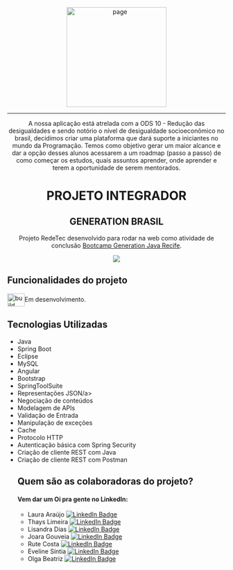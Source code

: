 <div align="center">
 
<img src="https://user-images.githubusercontent.com/93311817/167717297-af6bef16-ab5a-4ad5-ae5b-11bd163b507a.png" alt="page" width="230px">
<hr>
  
A nossa aplicação está atrelada com a ODS 10 - Redução das desigualdades e sendo notório o nível de desigualdade socioeconômico no brasil, decidimos criar uma plataforma que dará suporte a iniciantes no mundo da Programação. Temos como objetivo gerar um maior alcance e dar a opção desses alunos acessarem a um roadmap (passo a passo) de como começar os estudos, quais assuntos aprender, onde aprender e  terem a oportunidade de serem mentorados.
	</div>

<h1 align="center">PROJETO INTEGRADOR</h1>
<h2 align="center">GENERATION BRASIL</h2>
<p align = "center">
	Projeto RedeTec desenvolvido para rodar na web como atividade de conclusão <a href="https://brazil.generation.org/">Bootcamp Generation Java Recife</a>.
</p>
<p align="center">
<img src="http://img.shields.io/static/v1?label=STATUS&message=EM%20DESENVOLVIMENTO&color=GREEN&style=for-the-badge"/>
</p>
	
## Funcionalidades do projeto
<img align="center" alt="build" height="30" width="40" src="https://cdn-icons.flaticon.com/png/512/4873/premium/4873868.png?token=exp=1651785087~hmac=344138c1c5be6d79291548c119f7bc7b">Em desenvolvimento.
	

<h2>Tecnologias Utilizadas</h2>
<ul>
<li>Java</li>
<li>Spring Boot</li>
<li>Eclipse</a></li>
<li>MySQL</li>
<li>Angular</li>
<li>Bootstrap</a></li>
<li>SpringToolSuite</a></li>
<li>Representações JSON/a></li>
<li>Negociação de conteúdos</a></li>
<li>Modelagem de APIs</a></li>
<li>Validação de Entrada</a></li>
<li>Manipulação de exceções</a></li>
<li>Cache</a></li>
<li>Protocolo HTTP</a></li>
<li>Autenticação básica com Spring Security</a></li>
<li>Criação de cliente REST com Java</a></li>
<li>Criação de cliente REST com Postman</a></li> 
  
 
## Quem são as colaboradoras do projeto?

#### Vem dar um Oi pra gente no LinkedIn:

- Laura Araújo [![LinkedIn Badge](https://img.shields.io/badge/laura-araujo?style=flat-square&logo=linkedin&logoColor=white)](https://www.linkedin.com/in/laura-lima-ara%C3%BAjo/)
- Thays Limeira [![LinkedIn Badge](https://img.shields.io/badge/thays-limeira?style=flat-square&logo=linkedin&logoColor=white)](https://www.linkedin.com/in/thayslimeira/)
- Lisandra Dias [![LinkedIn Badge](https://img.shields.io/badge/lisandra-dias?style=flat-square&logo=linkedin&logoColor=white)](https://www.linkedin.com/in/lisandra-dias-8a0417223/)
- Joara Gouveia [![LinkedIn Badge](https://img.shields.io/badge/joara-gouveia?style=flat-square&logo=linkedin&logoColor=white)](https://www.linkedin.com/in/joara-p-de-gouveia-aa4038168/)
- Rute Costa [![LinkedIn Badge](https://img.shields.io/badge/rute-costa?style=flat-square&logo=linkedin&logoColor=white)](https://www.linkedin.com/in/rutehelencosta/)
- Eveline Síntia [![LinkedIn Badge](https://img.shields.io/badge/eveline-sintia?style=flat-square&logo=linkedin&logoColor=white)](https://www.linkedin.com/in/eveline-s%C3%ADntia/)
- Olga Beatriz [![LinkedIn Badge](https://img.shields.io/badge/olga-silva?style=flat-square&logo=linkedin&logoColor=white)](https://www.linkedin.com/in/olga-beatriz-silva-283060144/)
